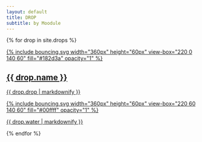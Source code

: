 ```yaml
---
layout: default
title: DROP
subtitle: by Moodule
---
```

{% for drop in site.drops %}
<article class="container box style4 right">
    <a href="{{ drop.url }}">
        <div class="upper">
            {% include bouncing.svg width="360px" height="60px" view-box="220 0 140 60" fill="#182d3a" opacity="1" %}
            <h2>{{ drop.name }}</h2>
            <p>
                {{ drop.drop | markdownify }}
            </p>
        </div>
        <div class="lower">
            {% include bouncing.svg width="360px" height="60px" view-box="220 60 140 60" fill="#00ffff" opacity="1" %}
            <p>
                {{ drop.water | markdownify }}
            </p>
        </div>
    </a>
</article>
{% endfor %}